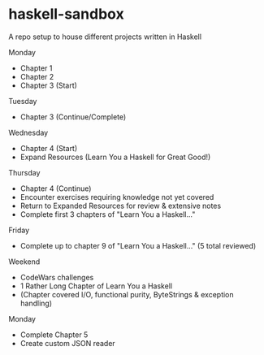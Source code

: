 # haskell-sandbox

A repo setup to house different projects written in Haskell

Monday
  * Chapter 1
  * Chapter 2
  * Chapter 3 (Start)

Tuesday
  * Chapter 3 (Continue/Complete)

Wednesday
  * Chapter 4 (Start)
  * Expand Resources (Learn You a Haskell for Great Good!)

Thursday
  * Chapter 4 (Continue)
  * Encounter exercises requiring knowledge not yet covered
  * Return to Expanded Resources for review & extensive notes
  * Complete first 3 chapters of "Learn You a Haskell..."

Friday
  * Complete up to chapter 9 of "Learn You a Haskell..." (5 total reviewed)

Weekend
  * CodeWars challenges
  * 1 Rather Long Chapter of Learn You a Haskell
  * (Chapter covered I/O, functional purity, ByteStrings & exception handling)

Monday
  * Complete Chapter 5
  * Create custom JSON reader
